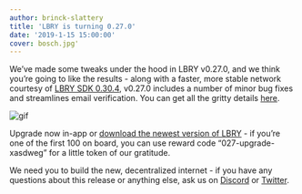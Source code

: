 ```yaml
---
author: brinck-slattery
title: 'LBRY is turning 0.27.0'
date: '2019-1-15 15:00:00'
cover: bosch.jpg'
---
```

We’ve made some tweaks under the hood in LBRY v0.27.0, and we think you’re going to like the results - along with a faster, more stable network courtesy of [LBRY SDK 0.30.4](https://github.com/lbryio/lbry/releases/tag/v0.30.4), v0.27.0 includes a number of minor bug fixes and streamlines email verification. You can get all the gritty details [here](https://github.com/lbryio/lbry-desktop/releases/tag/v0.27.0).

![gif](https://spee.ch/@lbry:3f/0270-app-gif.gif)

Upgrade now in-app or [download the newest version of LBRY](https://lbry.io/get) - if you’re one of the first 100 on board, you can use reward code “027-upgrade-xasdweg” for a little token of our gratitude.

We need you to build the new, decentralized internet - if you have any questions about this release or anything else, ask us on [Discord](chat.lbry.io) or [Twitter](https://twitter.com/lbryio).
